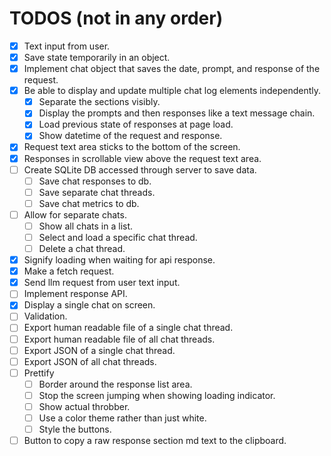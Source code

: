 # TODOS (not in any order)
- [x] Text input from user.
- [x] Save state temporarily in an object.
- [x] Implement chat object that saves the date, prompt, and response of the request.
- [x] Be able to display and update multiple chat log elements independently.
  - [x] Separate the sections visibly.
  - [x] Display the prompts and then responses like a text message chain.
  - [x] Load previous state of responses at page load.
  - [x] Show datetime of the request and response.
- [x] Request text area sticks to the bottom of the screen.
- [x] Responses in scrollable view above the request text area.
- [ ] Create SQLite DB accessed through server to save data.
  - [ ] Save chat responses to db.
  - [ ] Save separate chat threads.
  - [ ] Save chat metrics to db.
- [ ] Allow for separate chats.
  - [ ] Show all chats in a list.
  - [ ] Select and load a specific chat thread.
  - [ ] Delete a chat thread.
- [x] Signify loading when waiting for api response.
- [x] Make a fetch request.
- [x] Send llm request from user text input.
- [ ] Implement response API.
- [x] Display a single chat on screen.
- [ ] Validation.
- [ ] Export human readable file of a single chat thread.
- [ ] Export human readable file of all chat threads.
- [ ] Export JSON of a single chat thread.
- [ ] Export JSON of all chat threads.
- [ ] Prettify
  - [ ] Border around the response list area.
  - [ ] Stop the screen jumping when showing loading indicator.
  - [ ] Show actual throbber.
  - [ ] Use a color theme rather than just white.
  - [ ] Style the buttons.
- [ ] Button to copy a raw response section md text to the clipboard.